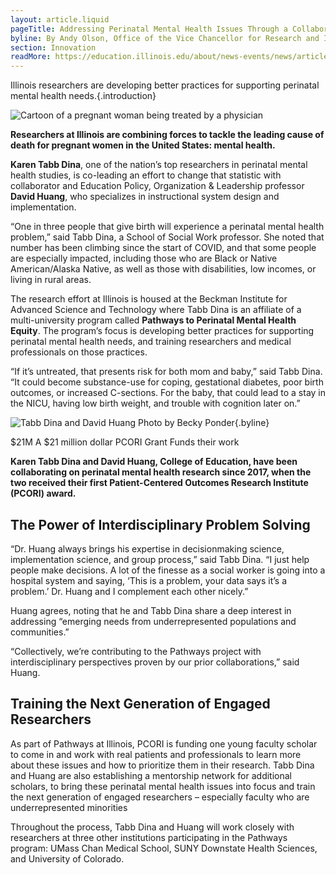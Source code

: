 ```yaml
---
layout: article.liquid
pageTitle: Addressing Perinatal Mental Health Issues Through a Collaborative Research Approach
byline: By Andy Olson, Office of the Vice Chancellor for Research and Innovation, University of Illinois
section: Innovation
readMore: https://education.illinois.edu/about/news-events/news/article/2024/08/12/addressing-perinatal-mental-health-issues-through-a-collaborative-research-approach
---
```

<ilw-content width="page">

Illinois researchers are developing better practices for supporting perinatal mental health needs.{.introduction}

![Cartoon of a pregnant woman being treated by a physician](/img/innovation/perinatal.webp)

**Researchers at Illinois are combining forces to tackle the leading cause of death for pregnant women in the United States: mental health.**

**Karen Tabb Dina**, one of the nation’s top researchers in perinatal mental health studies, is co-leading an effort to change that statistic with collaborator and Education Policy, Organization & Leadership professor **David Huang**, who specializes in instructional system design and implementation.

“One in three people that give birth will experience a perinatal mental health problem,” said Tabb Dina, a School of Social Work professor. She noted that number has been climbing since the start of COVID, and that some people are especially impacted, including those who are Black or Native American/Alaska Native, as well as those with disabilities, low incomes, or living in rural areas.

The research effort at Illinois is housed at the Beckman Institute for Advanced Science and Technology where Tabb Dina is an affiliate of a multi-university program called **Pathways to Perinatal Mental Health Equity**. The program’s focus is developing better practices for supporting perinatal mental health needs, and training researchers and medical professionals on those practices.

“If it’s untreated, that presents risk for both mom and baby,” said Tabb Dina. “It could become substance-use for coping, gestational diabetes, poor birth outcomes, or increased C-sections. For the baby, that could lead to a stay in the NICU, having low birth weight, and trouble with cognition later on.”

<ilw-columns padding="3.75rem 0 0 0">
<div>

![Tabb Dina and David Huang](/img/innovation/IDEA_collab.webp)
Photo by Becky Ponder{.byline}

</div>
<ilw-statistic class="orange margin-90"><span slot="stat">$21M</span> A $21 million dollar PCORI Grant Funds their work</ilw-statistic>

</ilw-columns>

**Karen Tabb Dina and David Huang, College of Education, have been collaborating on perinatal mental health research since 2017, when the two received their first Patient-Centered Outcomes Research Institute (PCORI) award.**

## The Power of Interdisciplinary Problem Solving

“Dr. Huang always brings his expertise in decisionmaking science, implementation science, and group process,” said Tabb Dina. “I just help people make decisions. A lot of the finesse as a social worker is going into a hospital system and saying, ‘This is a problem, your data says it’s a problem.’ Dr. Huang and I complement each other nicely.”

Huang agrees, noting that he and Tabb Dina share a deep interest in addressing “emerging needs from underrepresented populations and communities.”

“Collectively, we’re contributing to the Pathways project with interdisciplinary perspectives proven by our prior collaborations,” said Huang.

## Training the Next Generation of Engaged Researchers

As part of Pathways at Illinois, PCORI is funding one young faculty scholar to come in and work with real patients and professionals to learn more about these issues and how to prioritize them in their research. Tabb Dina and Huang are also establishing a mentorship network for additional scholars, to bring these perinatal mental health issues into focus and train the next generation of engaged researchers – especially faculty who are underrepresented minorities

Throughout the process, Tabb Dina and Huang will work closely with researchers at three other institutions participating in the Pathways program: UMass Chan Medical School, SUNY Downstate Health Sciences, and University of Colorado. 

</ilw-content>